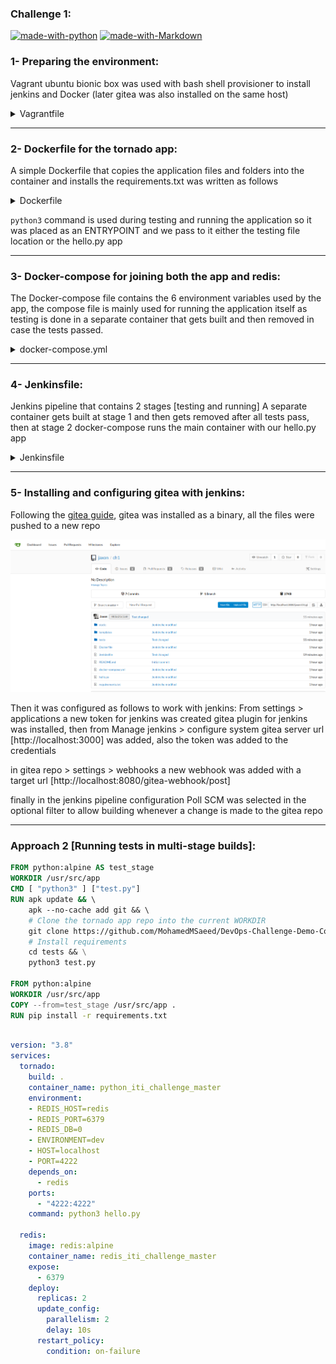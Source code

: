 ### Challenge 1:
[![made-with-python](https://img.shields.io/badge/Made%20with-Python-1f425f.svg)](https://www.python.org/)
[![made-with-Markdown](https://img.shields.io/badge/Made%20with-Markdown-1f425f.svg)](http://commonmark.org)


### 1- Preparing the environment:
Vagrant ubuntu bionic box was used with bash shell provisioner to install jenkins and Docker (later gitea was also installed on the same host)

<details><summary>Vagrantfile</summary>
<p>

```Ruby
Vagrant.configure("2") do |config|
  config.vm.define "challenge" do |challenge|

  challenge.vm.box = "ubuntu/bionic64"
  challenge.vm.hostname = "ITIchallenge"
  challenge.vm.network "forwarded_port", guest: 22, host: 22 # ssh
  challenge.vm.network "forwarded_port", guest: 3000, host: 3000 # Gitea
  challenge.vm.network "forwarded_port", guest: 8080, host: 8080 # Jenkins
  challenge.vm.synced_folder ".", "/vagrant", type: "rsync"
  challenge.vm.box_check_update = false


  challenge.trigger.after :up do |trigger|
      trigger.info = "rsync auto"
      trigger.run = {inline: "bash -c 'vagrant rsync-auto challenge &'"}
      # If you want it running in the background switch these
      #t.run = {inline: "bash -c 'vagrant rsync-auto bork &'"}
    end
  end

   config.vm.provider "virtualbox" do |vb|
  #   # Display the VirtualBox GUI when booting the machine
  #   vb.gui = true
  #
  #   # Customize the amount of memory on the VM:
     vb.memory = "8192"
     vb.cpus = 2
   end

   config.vm.provision "shell", inline: <<-SHELL
    # Docker
    apt-get remove -y docker docker-engine docker.io containerd runc 
    apt-get update
    apt-get install -y apt-transport-https ca-certificates curl gnupg-agent software-properties-common git
    curl -fsSL https://download.docker.com/linux/ubuntu/gpg | sudo apt-key add -
    apt-key fingerprint 0EBFCD88
    add-apt-repository "deb [arch=amd64] https://download.docker.com/linux/ubuntu $(lsb_release -cs) stable"
    apt-get update
    apt-get install -y docker-ce docker-ce-cli containerd.io
    groupadd docker
    usermod -aG docker $USER
    echo "Docker was Successfully installed"

    # Docker Compose
    curl -L "https://github.com/docker/compose/releases/download/1.25.5/docker-compose-$(uname -s)-$(uname -m)" -o /usr/local/bin/docker-compose
    chmod +x /usr/local/bin/docker-compose
    echo "Docker Compose was Successfully installed"
    
    # git config
    git config --global user.name "jaxon"
    git config --global user.email jaxon@jaxon.com

    # Jenkins
    wget -q -O - https://pkg.jenkins.io/debian/jenkins-ci.org.key | sudo apt-key add -
    sh -c 'echo deb http://pkg.jenkins.io/debian-stable binary/ > /etc/apt/sources.list.d/jenkins.list'
    apt-get update
    apt-get install -y openjdk-8-jre jenkins 
    echo "Jenkins was Successfully installed\n\n"
    cat /var/lib/jenkins/secrets/initialAdminPassword
   SHELL
end
```

</p>
</details>

---

### 2- Dockerfile for the tornado app:
A simple Dockerfile that copies the application files and folders into the container and installs the requirements.txt was written as follows

<details><summary>Dockerfile</summary>
<p>

```Dockerfile
FROM python:alpine

WORKDIR /usr/src/app

RUN mkdir //usr/src/app/templates /usr/src/app/tests /usr/src/app/static

COPY templates ./templates 
COPY tests ./tests
COPY static ./static
COPY hello.py requirements.txt ./

RUN pip install -r requirements.txt

ENTRYPOINT [ "python3" ]

```

</p>
</details>

`python3` command is used during testing and running the application so it was placed as an ENTRYPOINT and we pass to it either the testing file location or the hello.py app

--- 

### 3- Docker-compose for joining both the app and redis:
The Docker-compose file contains the 6 environment variables used by the app, the compose file is mainly used for running the application itself as testing is done in a separate container that gets built and then removed in case the tests passed.

<details><summary>docker-compose.yml</summary>
<p>

```yaml
version: "3.8"
services:
  tornado:
    build: .
    container_name: python_iti_challenge
    command: ["hello.py"]

    environment: 
      - REDIS_HOST=redis 
      - REDIS_PORT=6379
      - REDIS_DB=0
      - ENVIRONMENT=dev 
      - HOST=localhost
      - PORT=4222
    depends_on: 
      - redis
    ports: 
      - "4222:4222"

  redis:
    image: redis:alpine
    container_name: redis_iti_challenge
    expose:
      - 6379
    deploy:
      replicas: 2
      update_config:
        parallelism: 2
        delay: 10s
      restart_policy:
        condition: on-failure
        
```

</p>
</details>

---

### 4- Jenkinsfile:
Jenkins pipeline that contains 2 stages [testing and running] 
A separate container gets built at stage 1 and then gets removed after all tests pass, then at stage 2 docker-compose runs the main container with our hello.py app

<details><summary>Jenkinsfile</summary>
<p>

```Jenkinsfile
pipeline {
    agent any

    stages {
        stage('docker run tests') {
            steps {
               sh "docker build -t \"pytest\" . && docker run --rm \"pytest\" \"/usr/src/app/tests/test.py\"" 
            }
        }
        stage('docker-compose build & run') {
            steps {
                sh "docker-compose build && docker-compose up -d"
            }
        }
    }
}

```

</p>
</details>

---

### 5- Installing and configuring gitea with jenkins:
Following the [gitea guide](https://docs.gitea.io/en-us/install-from-binary/), gitea was installed as a binary, all the files were pushed to a new repo

![Gitea preview](https://github.com/theJaxon/devops-ITI-challenges/blob/master/challenge-01/etc/gitea.png)

Then it was configured as follows to work with jenkins:
From settings > applications
a new token for jenkins was created
gitea plugin for jenkins was installed, then from Manage jenkins > configure system 
gitea server url [http://localhost:3000] was added, also the token was added to the credentials

in gitea repo > settings > webhooks 
a new webhook was added with a target url [http://localhost:8080/gitea-webhook/post]

finally in the jenkins pipeline configuration Poll SCM was selected in the optional filter to allow building whenever a change is made to the gitea repo

--- 

### Approach 2 [Running tests in multi-stage builds]:
```Dockerfile
FROM python:alpine AS test_stage 
WORKDIR /usr/src/app
CMD [ "python3" ] ["test.py"]
RUN apk update && \ 
    apk --no-cache add git && \ 
    # Clone the tornado app repo into the current WORKDIR
    git clone https://github.com/MohamedMSaeed/DevOps-Challenge-Demo-Code.git . && \ 
    # Install requirements 
    cd tests && \
    python3 test.py 

FROM python:alpine 
WORKDIR /usr/src/app 
COPY --from=test_stage /usr/src/app .
RUN pip install -r requirements.txt
```

```yaml
 
version: "3.8"
services:
  tornado:
    build: .
    container_name: python_iti_challenge_master   
    environment: 
    - REDIS_HOST=redis 
    - REDIS_PORT=6379
    - REDIS_DB=0
    - ENVIRONMENT=dev 
    - HOST=localhost
    - PORT=4222 
    depends_on: 
      - redis
    ports: 
      - "4222:4222"
    command: python3 hello.py

  redis:
    image: redis:alpine
    container_name: redis_iti_challenge_master
    expose:
      - 6379
    deploy:
      replicas: 2
      update_config:
        parallelism: 2
        delay: 10s
      restart_policy:
        condition: on-failure
```